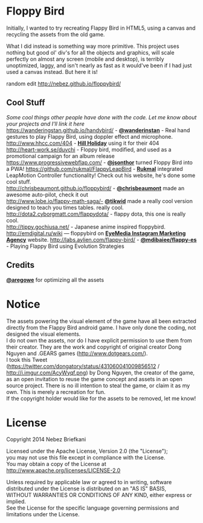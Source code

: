 Floppy Bird
=========
Initially, I wanted to try recreating Flappy Bird in HTML5, using a canvas and recycling the assets from the old game.

What I did instead is something way more primitive. This project uses nothing but good ol' div's for all the objects and graphics, will scale perfectly on almost any screen (mobile and desktop), is terribly unoptimized, laggy, and isn't nearly as fast as it would've been if I had just used a canvas instead. But here it is!

random edit
http://nebez.github.io/floppybird/

Cool Stuff
---------
*Some cool things other people have done with the code. Let me know about your projects and I'll link it here*  
https://wanderingstan.github.io/handybird/ - **[@wanderinstan](https://github.com/wanderingstan)** - Real hand gestures to play Flappy Bird, using doppler effect and microphone.
http://www.hhcc.com/404 - **[Hill Holiday](http://www.hhcc.com/)** using it for their 404  
http://heart-work.se/duvchi - Floppy bird, modified, and used as a promotional campaign for an album release  
https://www.progressivewebflap.com/ - **[@jsonthor](https://twitter.com/jsonthor)** turned Floppy Bird into a PWA!
https://github.com/rukmal/FlappyLeapBird - **[Rukmal](http://rukmal.me/)** integrated LeapMotion Controller functionality! Check out his website, he's done some cool stuff.  
http://chrisbeaumont.github.io/floppybird/ - **[@chrisbeaumont](https://github.com/chrisbeaumont)** made an awesome auto-pilot, check it out  
http://www.lobe.io/flappy-math-saga/- **[@tikwid](https://github.com/tikwid)** made a really cool version designed to teach you times tables. really cool.  
http://dota2.cyborgmatt.com/flappydota/ - flappy dota, this one is really cool.  
http://tippy.gochiusa.net/ - Japanese anime inspired floppybird.  
http://emdigital.ru/wiki — floppybird on **[EyeMedia Instagram Marketing Agency](http://emdigital.ru/)** website. 
http://labs.aylien.com/flappy-bird/ - **[@mdibaiee/flappy-es](https://github.com/mdibaiee/flappy-es)** - Playing Flappy Bird using Evolution Strategies

Credits
------
**[@aregowe](https://github.com/aregowe)** for optimizing all the assets

Notice
=====
The assets powering the visual element of the game have all been extracted directly from the Flappy Bird android game. I have only done the coding, not designed the visual elements.  
I do not own the assets, nor do I have explicit permission to use them from their creator. They are the work and copyright of original creator Dong Nguyen and .GEARS games (http://www.dotgears.com/).  
I took this Tweet (https://twitter.com/dongatory/status/431060041009856512 / http://i.imgur.com/AcyWyqf.png) by Dong Nguyen, the creator of the game, as an open invitation to reuse the game concept and assets in an open source project. There is no ill intention to steal the game, or claim it as my own. This is merely a recreation for fun.  
If the copyright holder would like for the assets to be removed, let me know!


License
=====
Copyright 2014 Nebez Briefkani

Licensed under the Apache License, Version 2.0 (the "License");  
you may not use this file except in compliance with the License.  
You may obtain a copy of the License at  
http://www.apache.org/licenses/LICENSE-2.0

Unless required by applicable law or agreed to in writing, software  
distributed under the License is distributed on an "AS IS" BASIS,  
WITHOUT WARRANTIES OR CONDITIONS OF ANY KIND, either express or implied.  
See the License for the specific language governing permissions and  
limitations under the License.
